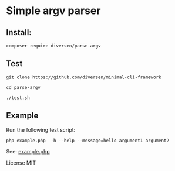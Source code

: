 # Simple argv parser

## Install: 

    composer require diversen/parse-argv

## Test

    git clone https://github.com/diversen/minimal-cli-framework

    cd parse-argv

    ./test.sh

## Example

Run the following test script:

    php example.php  -h --help --message=hello argument1 argument2

See: [example.php](example.php)

License MIT
